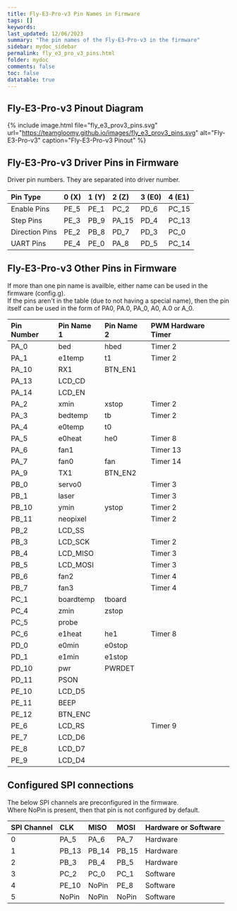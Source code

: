```yaml
---
title: Fly-E3-Pro-v3 Pin Names in Firmware
tags: []
keywords: 
last_updated: 12/06/2023
summary: "The pin names of the Fly-E3-Pro-v3 in the firmware"
sidebar: mydoc_sidebar
permalink: fly_e3_pro_v3_pins.html
folder: mydoc
comments: false
toc: false
datatable: true
---
```


## Fly-E3-Pro-v3 Pinout Diagram

{% include image.html file="fly_e3_prov3_pins.svg" url="https://teamgloomy.github.io/images/fly_e3_prov3_pins.svg" alt="Fly-E3-Pro-v3" caption="Fly-E3-Pro-v3 Pinout" %}

## Fly-E3-Pro-v3 Driver Pins in Firmware

Driver pin numbers. They are separated into driver number.

<div class="datatable-begin"></div>

|Pin Type|0 (X)|1 (Y)|2 (Z)|3 (E0)|4 (E1)|
| :------------- |:-------------|:-------------|:-------------|:-------------|:-------------|
|Enable Pins|PE_5|PE_1|PC_2|PD_6|PC_15|
|Step Pins|PE_3|PB_9|PA_15|PD_4|PC_13|
|Direction Pins|PE_2|PB_8|PD_7|PD_3|PC_0|
|UART Pins|PE_4|PE_0|PA_8|PD_5|PC_14|

<div class="datatable-end"></div>

## Fly-E3-Pro-v3 Other Pins in Firmware

If more than one pin name is availble, either name can be used in the firmware (config.g).  
If the pins aren't in the table (due to not having a special name), then the pin itself can be used in the form of PA0, PA.0, PA_0, A0, A.0 or A_0.  

<div class="datatable-begin"></div>

|Pin Number|Pin Name 1|Pin Name 2|PWM Hardware Timer|
| :------------- |:-------------|:-------------|:-------------|
|PA_0|bed|hbed|Timer 2|
|PA_1|e1temp|t1|Timer 2|
|PA_10|RX1|BTN_EN1||
|PA_13|LCD_CD|||
|PA_14|LCD_EN|||
|PA_2|xmin|xstop|Timer 2|
|PA_3|bedtemp|tb|Timer 2|
|PA_4|e0temp|t0||
|PA_5|e0heat|he0|Timer 8|
|PA_6|fan1||Timer 13|
|PA_7|fan0|fan|Timer 14|
|PA_9|TX1|BTN_EN2||
|PB_0|servo0||Timer 3|
|PB_1|laser||Timer 3|
|PB_10|ymin|ystop|Timer 2|
|PB_11|neopixel||Timer 2|
|PB_2|LCD_SS|||
|PB_3|LCD_SCK||Timer 2|
|PB_4|LCD_MISO||Timer 3|
|PB_5|LCD_MOSI||Timer 3|
|PB_6|fan2||Timer 4|
|PB_7|fan3||Timer 4|
|PC_1|boardtemp|tboard||
|PC_4|zmin|zstop||
|PC_5|probe|||
|PC_6|e1heat|he1|Timer 8|
|PD_0|e0min|e0stop||
|PD_1|e1min|e1stop||
|PD_10|pwr|PWRDET||
|PD_11|PSON|||
|PE_10|LCD_D5|||
|PE_11|BEEP|||
|PE_12|BTN_ENC|||
|PE_6|LCD_RS||Timer 9|
|PE_7|LCD_D6|||
|PE_8|LCD_D7|||
|PE_9|LCD_D4|||

<div class="datatable-end"></div>

## Configured SPI connections

The below SPI channels are preconfigured in the firmware.  
Where NoPin is present, then that pin is not configured by default.  

<div class="datatable-begin"></div>

|SPI Channel| CLK | MISO | MOSI | Hardware or Software |
| :------------- |:-------------|:-------------|:-------------|:-------------|
|0|PA_5|PA_6|PA_7|Hardware|
|1|PB_13|PB_14|PB_15|Hardware|
|2|PB_3|PB_4|PB_5|Hardware|
|3|PC_2|PC_0|PC_1|Software|
|4|PE_10|NoPin|PE_8|Software|
|5|NoPin|NoPin|NoPin|Software|

<div class="datatable-end"></div>
